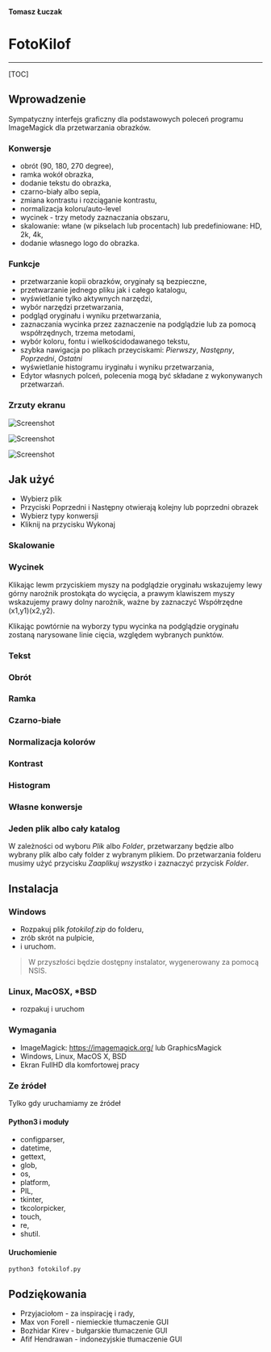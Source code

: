 **Tomasz Łuczak**

# FotoKilof

------
[TOC]

## Wprowadzenie
Sympatyczny interfejs graficzny dla podstawowych poleceń programu ImageMagick dla przetwarzania obrazków.

### Konwersje

 - obrót (90, 180, 270 degree),
 - ramka wokół obrazka,
 - dodanie tekstu do obrazka,
 - czarno-biały albo sepia,
 - zmiana kontrastu i rozciąganie kontrastu,
 - normalizacja koloru/auto-level
 - wycinek - trzy metody zaznaczania obszaru,
 - skalowanie: włane (w pikselach lub procentach) lub predefiniowane: HD, 2k, 4k,
 - dodanie własnego logo do obrazka.

### Funkcje

 - przetwarzanie kopii obrazków, oryginały są bezpieczne,
 - przetwarzanie jednego pliku jak i całego katalogu,
 - wyświetlanie tylko aktywnych narzędzi,
 - wybór narzędzi przetwarzania,
 - podgląd oryginału i wyniku przetwarzania,
 - zaznaczania wycinka przez zaznaczenie na podglądzie lub za pomocą współrzędnych, trzema metodami,
 - wybór koloru, fontu i wielkościdodawanego tekstu,
 - szybka nawigacja po plikach przeyciskami: *Pierwszy*, *Następny*, *Poprzedni*, *Ostatni*
 - wyświetlanie histogramu iryginału i wyniku przetwarzania,
 - Edytor własnych polceń, polecenia mogą być składane z wykonywanych przetwarzań.

### Zrzuty ekranu

![Screenshot](https://raw.githubusercontent.com/TeaM-TL/FotoKilof/master/screenshots/fotokilof.png)

![Screenshot](https://raw.githubusercontent.com/TeaM-TL/FotoKilof/master/screenshots/fotokilof1.png)

![Screenshot](https://raw.githubusercontent.com/TeaM-TL/FotoKilof/master/screenshots/fotokilof2.png)

## Jak użyć

 - Wybierz plik
 - Przyciski Poprzedni i Następny otwierają kolejny lub poprzedni obrazek
 - Wybierz typy konwersji
 - Kliknij na przycisku Wykonaj

### Skalowanie

### Wycinek

Klikając lewm przyciskiem myszy na podglądzie oryginału wskazujemy lewy górny narożnik prostokąta do wycięcia, a prawym klawiszem myszy wskazujemy prawy dolny narożnik, ważne by zaznaczyć Współrzędne (x1,y1)(x2,y2).

Klikając powtórnie na wyborzy typu wycinka na podglądzie oryginału zostaną narysowane linie cięcia, względem wybranych punktów.

### Tekst

### Obrót

### Ramka

### Czarno-białe

### Normalizacja kolorów

### Kontrast

### Histogram

### Własne konwersje

### Jeden plik albo cały katalog

W zależności od wyboru *Plik* albo *Folder*, przetwarzany będzie albo wybrany plik albo cały folder z wybranym plikiem.
Do przetwarzania folderu musimy użyć przycisku *Zaaplikuj wszystko* i zaznaczyć przycisk *Folder*.

## Instalacja

### Windows

- Rozpakuj plik *fotokilof.zip* do folderu, 
- zrób skrót na pulpicie,
- i uruchom.
> W przyszłości będzie dostępny instalator, wygenerowany za pomocą NSIS.

### Linux, MacOSX, *BSD
* rozpakuj i uruchom

### Wymagania

 - ImageMagick: https://imagemagick.org/ lub GraphicsMagick
 - Windows, Linux, MacOS X, BSD
 - Ekran FullHD dla komfortowej pracy

### Ze źródeł
Tylko gdy uruchamiamy ze źródeł

#### Python3 i moduły
 - configparser,
 - datetime,
 - gettext,
 - glob,
 - os,
 - platform,
 - PIL,
 - tkinter,
 - tkcolorpicker,
 - touch,
 - re,
 - shutil.

#### Uruchomienie
`python3 fotokilof.py`

## Podziękowania
 - Przyjaciołom - za inspirację i rady,
 - Max von Forell - niemieckie tłumaczenie GUI
 - Bozhidar Kirev - bułgarskie tłumaczenie GUI
 - Afif Hendrawan - indonezyjskie tłumaczenie GUI

